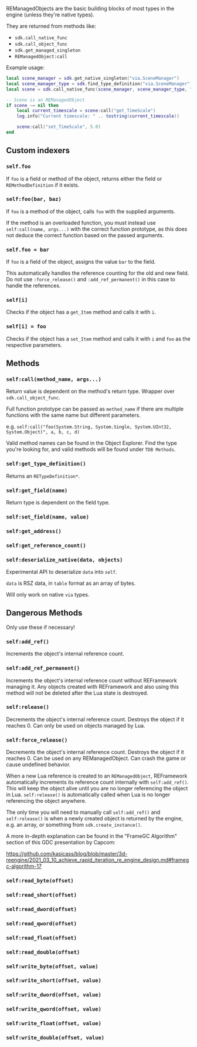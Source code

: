 REManagedObjects are the basic building blocks of most types in the engine (unless they're native types).

They are returned from methods like:
* `sdk.call_native_func`
* `sdk.call_object_func`
* `sdk.get_managed_singleton`
* `REManagedObject:call`

Example usage:
```lua
local scene_manager = sdk.get_native_singleton("via.SceneManager")
local scene_manager_type = sdk.find_type_definition("via.SceneManager")
local scene = sdk.call_native_func(scene_manager, scene_manager_type, "get_CurrentScene")

-- Scene is an REManagedObject
if scene ~= nil then
    local current_timescale = scene:call("get_TimeScale")
    log.info("Current timescale: " .. tostring(current_timescale))

    scene:call("set_TimeScale", 5.0)
end
```

## Custom indexers
### `self.foo`
If `foo` is a field or method of the object, returns either the field or `REMethodDefinition` if it exists.

### `self:foo(bar, baz)`
If `foo` is a method of the object, calls `foo` with the supplied arguments.

If the method is an overloaded function, you must instead use `self:call(name, args...)` with the correct function prototype, as this does not deduce the correct function based on the passed arguments.

### `self.foo = bar`
If `foo` is a field of the object, assigns the value `bar` to the field.

This automatically handles the reference counting for the old and new field. Do not use `:force_release()` and `:add_ref_permanent()` in this case to handle the references.

### `self[i]`
Checks if the object has a `get_Item` method and calls it with `i`.

### `self[i] = foo`
Checks if the object has a `set_Item` method and calls it with `i` and `foo` as the respective parameters.

## Methods
### `self:call(method_name, args...)`
Return value is dependent on the method's return type. Wrapper over `sdk.call_object_func`.

Full function prototype can be passed as `method_name` if there are multiple functions with the same name but different parameters.

e.g. `self:call("foo(System.String, System.Single, System.UInt32, System.Object)", a, b, c, d)`

Valid method names can be found in the Object Explorer. Find the type you're looking for, and valid methods will be found under `TDB Methods`.
### `self:get_type_definition()`
Returns an `RETypeDefinition*`.
### `self:get_field(name)`
Return type is dependent on the field type.
### `self:set_field(name, value)`
### `self:get_address()`
### `self:get_reference_count()`

### `self:deserialize_native(data, objects)`
Experimental API to deserialize `data` into `self`.

`data` is RSZ data, in `table` format as an array of bytes.

Will only work on native `via` types.

## Dangerous Methods
Only use these if necessary!

### `self:add_ref()`
Increments the object's internal reference count.

### `self:add_ref_permanent()`
Increments the object's internal reference count without REFramework managing it. Any objects created with REFramework and also using this method will not be deleted after the Lua state is destroyed.

### `self:release()`
Decrements the object's internal reference count. Destroys the object if it reaches 0. Can only be used on objects managed by Lua.

### `self:force_release()`
Decrements the object's internal reference count. Destroys the object if it reaches 0. Can be used on any REManagedObject. Can crash the game or cause undefined behavior.

When a new Lua reference is created to an `REManagedObject`, REFramework automatically increments its reference count internally with `self:add_ref()`. This will keep the object alive until you are no longer referencing the object in Lua. `self:release()` is automatically called when Lua is no longer referencing the object anywhere.

The only time you will need to manually call `self:add_ref()` and `self:release()` is when a newly created object is returned by the engine, e.g. an array, or something from `sdk.create_instance()`.

A more in-depth explanation can be found in the "FrameGC Algorithm" section of this GDC presentation by Capcom:

https://github.com/kasicass/blog/blob/master/3d-reengine/2021_03_10_achieve_rapid_iteration_re_engine_design.md#framegc-algorithm-17

### `self:read_byte(offset)`
### `self:read_short(offset)`
### `self:read_dword(offset)`
### `self:read_qword(offset)`
### `self:read_float(offset)`
### `self:read_double(offset)`
### `self:write_byte(offset, value)`
### `self:write_short(offset, value)`
### `self:write_dword(offset, value)`
### `self:write_qword(offset, value)`
### `self:write_float(offset, value)`
### `self:write_double(offset, value)`
